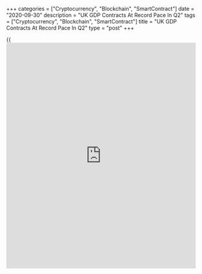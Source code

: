 +++
categories = ["Cryptocurrency", "Blockchain", "SmartContract"]
date = "2020-09-30"
description = "UK GDP Contracts At Record Pace In Q2"
tags = ["Cryptocurrency", "Blockchain", "SmartContract"]
title = "UK GDP Contracts At Record Pace In Q2"
type = "post"
+++

{{<iframe id="large-banner" src="https://www.bounty.group/#slide=21.0" width="100%" height="600" scrolling="no" style="border: 0px solid rgb(216, 221, 230); border-radius: 3px;">}}

The UK [economy][1] contracted at a record pace in the second quarter
though the decline was less severe than previously estimated, revised
data from the Office for National Statistics showed Wednesday.

Due to the [coronavirus][2] containment measures, gross domestic product
fell 19.8 percent sequentially. The rate was revised from a 20.4 percent
fall estimated initially.

This was the largest quarterly contraction since quarterly records began
in 1955 and marked the second consecutive quarterly decline after a fall
of a revised 2.5 percent in the previous quarter.

On a yearly basis, GDP was down 21.5 percent in the second quarter,
which was revised from -21.7 percent.

Further, data showed that GDP fell by a cumulative 21.8 percent in the
first half of 2020.

The renewed covid-19 restrictions will probably mean that GDP stagnates
in the fourth quarter, leaving economic activity marooned 5.5 percent
short of its pre-crisis level, Ruth Gregory, an economist at Capital
Economics, said. And the risk now is that renewed containment measures
send the recovery into reverse.

There have been record quarterly falls in services, production and
construction output. Services output contracted 19.2 percent, production
output fell 16.3 percent and construction output decreased by 35.7
percent in the second quarter.

Private consumption, government consumption and gross capital formation
also showed record falls in the second quarter.

Largely reflecting, reflects falls in spending on restaurants and
hotels, household consumption fell by a revised 23.6 percent. Government
consumption was down 14.6 percent.

Gross fixed capital formation decreased 21.6 percent and [business][3]
investment fell by a revised 26.5 percent.

Another report from the ONS showed that the current account deficit
narrowed to GBP 2.8 billion in the second quarter, or 0.6 percent of
GDP. This was the narrowest since the second quarter of 2011.

For comments and feedback [contact](https://www.playgroundfx.com/contact/): editorial@rtt[news](https://www.letsplayfx.com/blog/forex-news-website/).com

[Economic News][1]

 **What parts of the world are seeing the best (and worst) economic
performances lately? Click[here][4] to check out our [Econ Scorecard][4]
and find out! See up-to-the-moment [ranking](https://www.playgroundfx.com/blog/crypto-exchange-ranking/)s for the best and worst
performers in [GDP][5], [unemployment rate][6], [inflation][7] and much
more.**

   1. www.rtt[news](https://www.letsplayfx.com/blog/forex-news-website/).com/Content/EconomicNews.aspx
   2. www.rtt[news](https://www.letsplayfx.com/blog/forex-news-website/).com/list/coronavirus.aspx
   3. www.rtt[news](https://www.letsplayfx.com/blog/forex-news-website/).com/Content/Business.aspx
   4. www.rtt[news](https://www.letsplayfx.com/blog/forex-news-website/).com/economic-scorecard/world-rank/industrial-production/highest-performance.aspx
   5. www.rtt[news](https://www.letsplayfx.com/blog/forex-news-website/).com/economic-scorecard/world-rank/GDP/highest-performance.aspx
   6. www.rtt[news](https://www.letsplayfx.com/blog/forex-news-website/).com/economic-scorecard/world-rank/unemployment-rate/lowest-performance.aspx
   7. www.rtt[news](https://www.letsplayfx.com/blog/forex-news-website/).com/economic-scorecard/world-rank/CPI/highest-performance.aspx